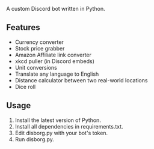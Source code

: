 A custom Discord bot written in Python. 

## Features
- Currency converter 
- Stock price grabber
- Amazon Affiliate link converter
- xkcd puller (in Discord embeds)
- Unit conversions
- Translate any language to English
- Distance calculator between two real-world locations
- Dice roll

## Usage
1. Install the latest version of Python. 
2. Install all dependencies in requirements.txt. 
3. Edit disborg.py with your bot's token.
4. Run disborg.py.

